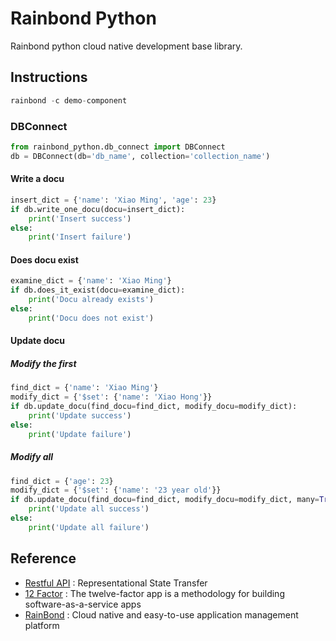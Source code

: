# Rainbond Python

Rainbond python cloud native development base library.

## Instructions

```python
rainbond -c demo-component
```

### DBConnect

```python
from rainbond_python.db_connect import DBConnect
db = DBConnect(db='db_name', collection='collection_name')
```

#### Write a docu

```python
insert_dict = {'name': 'Xiao Ming', 'age': 23}
if db.write_one_docu(docu=insert_dict):
    print('Insert success')
else:
    print('Insert failure')
```

#### Does docu exist

```python
examine_dict = {'name': 'Xiao Ming'}
if db.does_it_exist(docu=examine_dict):
    print('Docu already exists')
else:
    print('Docu does not exist')
```

#### Update docu

##### Modify the first

```python
find_dict = {'name': 'Xiao Ming'}
modify_dict = {'$set': {'name': 'Xiao Hong'}}
if db.update_docu(find_docu=find_dict, modify_docu=modify_dict):
    print('Update success')
else:
    print('Update failure')
```

##### Modify all

```python
find_dict = {'age': 23}
modify_dict = {'$set': {'name': '23 year old'}}
if db.update_docu(find_docu=find_dict, modify_docu=modify_dict, many=True):
    print('Update all success')
else:
    print('Update all failure')
```

## Reference

- [Restful API](https://www.runoob.com/w3cnote/restful-architecture.html) : Representational State Transfer
- [12 Factor](https://12factor.net/zh_cn/) : The twelve-factor app is a methodology for building software-as-a-service apps
- [RainBond](https://www.rainbond.com/docs/) : Cloud native and easy-to-use application management platform

